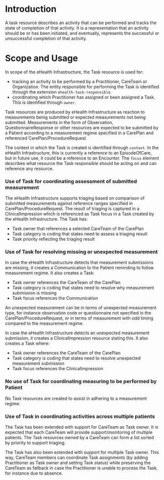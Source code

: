 # Introduction

A task resource describes an activity that can be performed and tracks the state of completion of that activity. It is a representation that an activity should be or has been initiated, and eventually, represents the successful or unsuccessful completion of that activity.

# Scope and Usage

In scope of the eHealth Infrastructure, the Task resource is used for:

* tracking an activity to be performed by a Practitioner, CareTeam or Organization. The entity responsible for performing the Task is identified through the extension `ehealth-task-responsible`.
* coordinating which Practitioner has assigned or been assigned a Task. This is identified through `owner`.

Task resources are produced by eHealth Infrastructure as reaction to measurements being submitted or expected measurements not being submitted. Measurements in the form of Observation, QuestionnaireResponse or other resources are expected to be submitted by a Patient according to a measurement regime specified in a CarePlan and referenced CarePlan/ProcedureRequest.

The context in which the Task is created is identified through `context`. In the eHealth Infrastructure, this is currently a reference to an EpisodeOfCare, but in future use, it could be a reference to an Encounter. The `focus` element describes what resource the Task responsible should be acting on and can reference any resource.

### Use of Task for coordinating assessment of submitted measurement

The eHealth Infrastructure supports triaging based on comparison of submitted measurements against reference ranges specified in CarePlan/ProcedureRequest. The result of triaging is captured in a ClinicalImpression which is referenced as Task focus in a Task created by the eHealth Infrastructure. The Task has:

* Task owner that references a selected CareTeam of the CarePlan
* Task category is coding that states need to assess a triaging result
* Task priority reflecting the triaging result

### Use of Task for resolving missing or unexpected measurement

In case the eHealth Infrastructure detects that measurement submissions are missing, it creates a Communication to the Patient reminding to follow measurement regime. It also creates a Task:

* Task owner references the CareTeam of the CarePlan
* Task category is coding that states need to resolve why measurement submission is missing
* Task focus references the Communication

An unexpected measurement can be in terms of unexpected measurement type, for instance observation code or questionnaire not specified in the CarePlan/ProcedureRequest, or in terms of measurement with odd timing compared to the measurement regime.

In case the eHealth Infrastructure detects an unexpected measurement submission, it creates a ClinicalImpression resource stating this. It also creates a Task where:

* Task owner references the CareTeam of the CarePlan
* Task category is coding that states need to resolve unexpected measurement submission
* Task focus references the ClinicalImpression

### No use of Task for coordinating measuring to be performed by Patient

No Task resources are created to assist in adhering to a measurement regime.

### Use of Task in coordinating activities across multiple patients

The Task has been extended with support for CareTeam as Task owner. It is expected that each CareTeam will provide support/monitoring of multiple patients. The Task resources owned by a CareTeam can form a list sorted by priority to support triaging.

The Task has also been extended with support for multiple Task owner. This way, CareTeam members can coordinate Task assignments (by adding Practitioner as Task owner and setting Task status) while preserving the CareTeam as fallback in case the Practitioner is unable to process the Task, for instance due to absence.

